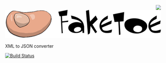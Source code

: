 <a href="https://github.com/walmartlabs/blammo"><img src="https://raw.github.com/walmartlabs/blammo/master/images/from.png" align="right" /></a>
![faketoe Logo](/images/faketoe.png)

XML to JSON converter

[![Build Status](https://secure.travis-ci.org/walmartlabs/faketoe.png)](http://travis-ci.org/walmartlabs/faketoe)

